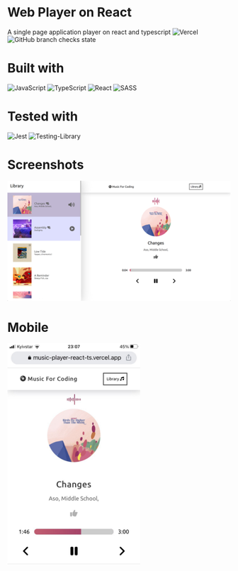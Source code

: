 # Web Player on React
A single page application player on react and typescript
![Vercel](https://therealsujitk-vercel-badge.vercel.app/?app=music-player-react-ts)
![GitHub branch checks state](https://img.shields.io/github/checks-status/Purplejam/music-player-18-react-js/master)

# Built with
![JavaScript](https://img.shields.io/badge/javascript-%23323330.svg?style=for-the-badge&logo=javascript&logoColor=%23F7DF1E)
![TypeScript](https://img.shields.io/badge/typescript-%23007ACC.svg?style=for-the-badge&logo=typescript&logoColor=white)
![React](https://img.shields.io/badge/react-%2320232a.svg?style=for-the-badge&logo=react&logoColor=%2361DAFB)
![SASS](https://img.shields.io/badge/SASS-hotpink.svg?style=for-the-badge&logo=SASS&logoColor=white)

# Tested with
![Jest](https://img.shields.io/badge/-jest-%23C21325?style=for-the-badge&logo=jest&logoColor=white)
![Testing-Library](https://img.shields.io/badge/-TestingLibrary-%23E33332?style=for-the-badge&logo=testing-library&logoColor=white)

# Screenshots
!["The Main Page"](./screenshots/screenshot-1.png "Main page on desktop")

# Mobile
<img src="./screenshots/screenshot-2.jpg" alt="phone" style="width:300px;"/>